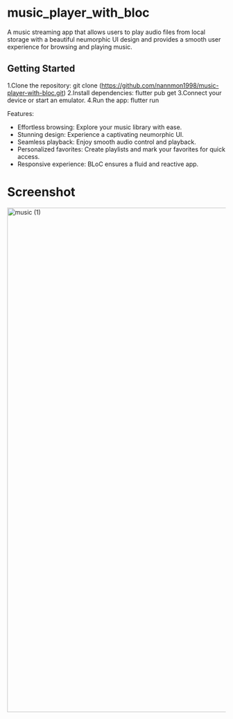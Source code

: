 # music_player_with_bloc

A music streaming app that allows users to play audio files from local storage with a beautiful neumorphic UI design and provides a smooth user experience for browsing and playing music.

## Getting Started

1.Clone the repository: git clone (https://github.com/nannmon1998/music-player-with-bloc.git)
2.Install dependencies: flutter pub get
3.Connect your device or start an emulator.
4.Run the app: flutter run

Features:

- Effortless browsing: Explore your music library with ease.
- Stunning design: Experience a captivating neumorphic UI.
- Seamless playback: Enjoy smooth audio control and playback.
- Personalized favorites: Create playlists and mark your favorites for quick access.
- Responsive experience: BLoC ensures a fluid and reactive app.

# Screenshot

<img width="1162" alt="music (1)" src="https://github.com/user-attachments/assets/9ddceaea-f4d0-4460-b46e-ffc4a45378cf">
